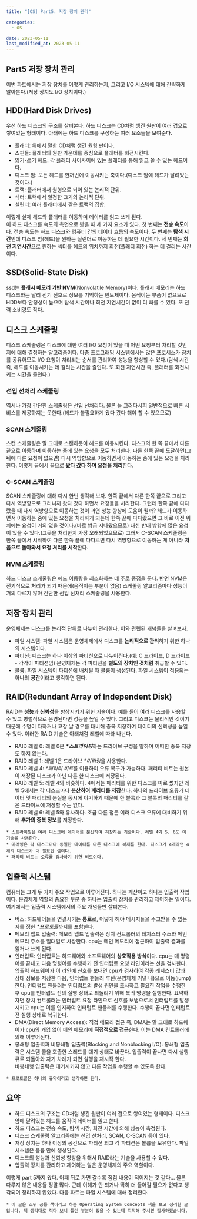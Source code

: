```yaml
---
title: "[OS] Part5. 저장 장치 관리"

categories:
  - OS

date: 2023-05-11
last_modified_at: 2023-05-11
---
```


## Part5 저장 장치 관리  
이번 파트에서는 저장 장치를 어떻게 관리하는지, 그리고 I/O 시스템에 대해 간략하게 알아본다.(저장 장치도 I/O 장치이다.)  

## HDD(Hard Disk Drives)  
우선 하드 디스크의 구조를 살펴본다. 하드 디스크는 CD처럼 생긴 원판이 여러 겹으로 쌓여있는 형태이다. 아래에는 하드 디스크를 구성하는 여러 요소들을 보여준다.
+ 플래터: 위에서 말한 CD처럼 생긴 원형 판이다.
+ 스핀들: 플래터의 원판 가운데를 중심으로 플래터를 회전시킨다.
+ 읽기-쓰기 헤드: 각 플래터 사이사이에 있는 플래터를 통해 읽고 쓸 수 있는 헤드이다.
+ 디스크 암: 모든 헤드를 한꺼번에 이동시키는 축이다.(디스크 암에 헤드가 달려있는 것이다.)
+ 트랙: 플래터에서 원형으로 되어 있는 논리적 단위.
+ 섹터: 트랙에서 일정한 크기의 논리적 단위.
+ 실린더: 여러 플래터에서 같은 트랙의 집합.  

이렇게 실제 헤드와 플래터를 이동하며 데이터를 읽고 쓰게 된다.  
이 하드 디스크를 속도의 측면으로 봤을 때 세 가지 요소가 있다. 첫 번째는 **전송 속도**이다. 전송 속도는 하드 디스크와 컴퓨터 간의 데이터 흐름의 속도이다. 두 번째는 **탐색 시간**인데 디스크 암(헤드)을 원하는 실린더로 이동하는 데 필요한 시간이다. 세 번째는 **회전 지연시간**으로 원하는 섹터를 헤드의 위치까지 회전(플래터 회전) 하는 데 걸리는 시간이다.  

## SSD(Solid-State Disk)  
ssd는 **플래시 메모리 기반 NVM**(Nonvolatile Memory)이다. 플래시 메모리는 하드 디스크와는 달리 전기 신호로 정보를 기억하는 반도체이다. 움직이는 부품이 없으므로 HDD보다 안정성이 높으며 탐색 시간이나 회전 지연시간이 없어 더 빠를 수 있다. 또 전력 소비량도 작다.  

## 디스크 스케줄링  
디스크 스케줄링은 디스크에 대한 여러 I/O 요청이 있을 때 어떤 요청부터 처리할 것인지에 대해 결정하는 알고리즘이다. 다중 프로그래밍 시스템에서는 많은 프로세스가 장치를 공유하므로 I/O 요청이 처리되는 순서를 관리하여 성능을 향상할 수 있다.(탐색 시간 즉, 헤드를 이동시키는 데 걸리는 시간을 줄인다. 또 회전 지연시간 즉, 플래터를 회전시키는 시간을 줄인다.)  

### 선입 선처리 스케줄링  
역시나 가장 간단한 스케줄링은 선입 선처리다. 물론 늘 그러다시피 일반적으로 빠른 서비스를 제공하지는 못한다.(헤드가 불필요하게 왔다 갔다 해야 할 수 있으므로)  

### SCAN 스케줄링  
스캔 스케줄링은 말 그대로 스캔하듯이 헤드를 이동시킨다. 디스크의 한 쪽 끝에서 다른 끝으로 이동하며 이동하는 중에 있는 요청을 모두 처리한다. 다른 한쪽 끝에 도달하면(그 뒤에 다른 요청이 없으면) 다시 역방향으로 이동하면서 이동하는 중에 있는 요청을 처리한다. 이렇게 끝에서 끝으로 **왔다 갔다 하며 요청을 처리**한다.  

### C-SCAN 스케줄링  
SCAN 스케줄링에 대해 다시 한번 생각해 보자. 한쪽 끝에서 다른 한쪽 끝으로 그리고 다시 역방향으로 그러니까 왔다 갔다 하면서 요청들을 처리한다. 그런데 한쪽 끝에 다다랐을 때 다시 역방향으로 이동하는 것이 과연 성능 향상에 도움이 될까? 헤드가 이동하면서 이동하는 중에 있는 요청을 처리하게 되는데 한쪽 끝에 다다랐으면 그 바로 이전 위치에는 요청이 거의 없을 것이다.(바로 방금 지나왔으므로) 대신 반대 방향에 많은 요청이 있을 수 있다.(그곳을 처리한지 가장 오래되었으므로)
그래서 C-SCAN 스케줄링은 한쪽 끝에서 시작하여 다른 한쪽 끝에 다다르면 다시 역방향으로 이동하는 게 아니라 **처음으로 돌아와서 요청 처리를 시작**한다.  

### NVM 스케줄링  
하드 디스크 스케줄링은 헤드 이동량을 최소화하는 데 주로 중점을 둔다. 반면 NVM은 전기식으로 처리가 되기 때문에(움직이는 부분이 없음) 스케줄링 알고리즘마다 성능이 거의 다르지 않아 간단한 선입 선처리 스케줄링을 사용한다.  

## 저장 장치 관리  
운영체제는 디스크를 논리적 단위로 나누어 관리한다. 이와 관련된 개념들을 살펴보자.
+ 파일 시스템: 파일 시스템은 운영체제에서 디스크를 **논리적으로 관리**하기 위한 하나의 시스템이다.  
+ 파티션: 디스크는 하나 이상의 파티션으로 나누어진다.(예: C 드라이브, D 드라이브 - 각각이 파티션임) 운영체제는 각 파티션을 **별도의 장치인 것처럼** 취급할 수 있다.  
+ 볼륨: 파일 시스템이 파티션에 배치될 때 볼륨이 생성된다. 파일 시스템이 적용되는 하나의 **공간**이라고 생각하면 된다.  

## RAID(Redundant Array of Independent Disk)  
RAID는 **성능**과 **신뢰성**을 향상시키기 위한 기술이다. 예를 들어 여러 디스크를 사용할 수 있고 병렬적으로 운영된다면 성능을 높일 수 있다. 그리고 디스크는 물리적인 것이기 때문에 수명이 다하거나 고장 날 경우를 대비해 중복 저장하여 데이터의 신뢰성을 높일 수 있다. 이러한 RAID 기술은 아래처럼 레벨에 따라 나뉜다.  
+ RAID 레벨 0: 레벨 0은 ***\*스트라이핑***하는 드라이브 구성을 말하며 어떠한 중복 저장도 하지 않는다.  
+ RAID 레벨 1: 레벨 1은 드라이브 *\*미러링*을 사용한다.  
+ RAID 레벨 4: *\*패리티 비트*를 이용하여 오류 복구가 가능하다. 패리티 비트는 원본이 저장된 디스크가 아닌 다른 한 디스크에 저장된다.  
+ RAID 레벨 5: 레벨 4와 비슷하다. 4에서는 패리티를 위한 디스크를 따로 썼지만 레벨 5에서는 각 디스크마다 **분산하여 패리티를 저장**한다. 하나의 드라이브 오류가 데이터 및 패리티의 분실을 동시에 야기하기 때문에 한 블록과 그 블록의 패리티를 같은 드라이브에 저장할 수는 없다.  
+ RAID 레벨 6: 레벨 5와 유사하다. 조금 다른 점은 여러 디스크 오류에 대비하기 위해 **추가의 중복 정보**를 저장한다.  

`* 스트라이핑은 여러 디스크에 데이터를 분산하여 저장하는 기술이다. 레벨 4와 5, 6도 이 기술을 사용한다.`  
`* 미러링은 각 디스크마다 동일한 데이터를 다른 디스크에 복제를 한다. 디스크가 4개라면 4개의 디스크가 더 필요한 셈이다.`  
`* 패리티 비트는 오류를 검사하기 위한 비트이다.`  

## 입출력 시스템  
컴퓨터는 크게 두 가지 주요 작업으로 이루어진다. 하나는 계산이고 하나는 입출력 작업이다. 운영체제 역할의 중요한 부분 중 하나는 입출력 장치를 관리하고 제어하는 일이다. 여기에서는 입출력 시스템에서의 주요 개념들만 살펴본다.  
+ 버스: 하드웨어들을 연결시키는 **통로**로, 어떻게 해야 메시지들을 주고받을 수 있는지를 정한 *\*프로토콜*까지를 포함한다.  
+ 메모리 맵드 입출력: 메모리 맵드 입출력은 장치 컨트롤러의 레지스터 주소와 메인 메모리 주소를 일대일로 사상한다. cpu는 메인 메모리에 접근하여 입출력 결과를 읽거나 쓰게 된다.  
+ 인터럽트: 인터럽트는 하드웨어와 소프트웨어의 **상호작용 방식**이다. cpu는 매 명령어를 끝내고 다음 명령어를 수행하기 전 인터럽트 요청 라인이라는 선을 검사한다. 입출력 하드웨어가 이 라인에 신호를 보내면 cpu가 검사하여 각종 레지스터 값과 상태 정보를 저장한 다음, 인터럽트 핸들러 루틴(운영체제 커널 내)으로 이동(jump) 한다. 인터럽트 핸들러는 인터럽트의 발생 원인을 조사하고 필요한 작업을 수행한 후 cpu를 인터럽트 전의 실행 상태로 되돌리기 위해 복귀 명령을 실행한다. 
요약하자면 장치 컨트롤러는 인터럽트 요청 라인으로 신호를 보냄으로써 인터럽트를 발생시키고 cpu는 이를 인지하여 인터럽트 핸들러를 수행한다. 수행이 끝나면 인터럽트 전 실행 상태로 복귀한다.  
+ DMA(Direct Memory Access): 직접 메모리 접근 즉, DMA는 말 그대로 하드웨어가 cpu의 개입 없이 메인 메모리에 **직접적으로 접근**한다. 이는 DMA 컨트롤러에 의해 이루어진다.  
+ 봉쇄형 입출력과 비봉쇄형 입출력(Blocking and Nonblocking I/O): 봉쇄형 입출력은 시스템 콜을 호출한 스레드를 대기 상태로 바꾼다. 입출력이 끝나면 다시 실행 큐로 되돌아와 자기 차례가 되면 실행을 재시작 한다.  
비봉쇄형 입출력은 대기시키지 않고 다른 작업을 수행할 수 있도록 한다.  

`* 프로토콜은 하나의 규약이라고 생각하면 된다.`  

## 요약  
+ 하드 디스크의 구조는 CD처럼 생긴 원판이 여러 겹으로 쌓여있는 형태이다. 디스크 암에 달려있는 헤드를 움직여 데이터를 읽고 쓴다.
+ 하드 디스크는 전송 속도, 탐색 시간, 회전 시간에 의해 성능이 측정된다.
+ 디스크 스케줄링 알고리즘에는 선입 선처리, SCAN, C-SCAN 등이 있다.
+ 저장 장치는 하나 이상의 공간으로 파티션 되고 각 파티션은 볼륨을 보유한다. 파일 시스템은 볼륨 안에 생성된다.
+ 디스크의 성능과 신뢰성 향상을 위해서 RAID라는 기술을 사용할 수 있다.
+ 입출력 장치를 관리하고 제어하는 일은 운영체제의 주요 역할이다.  

이렇게 part 5까지 왔다. 어째 뒤로 가면 갈수록 점점 내용이 적어지는 것 같다... 물론 다루지 않은 내용들 정말 많다. 근데 이해가 안 되거나 딱히 더 들어갈 필요가 없다고 생각되어 정리하지 않았다. 다음 파트는 파일 시스템에 대해 정리한다.  

`* 이 글은 소위 공룡 책이라고 하는 Operating System Concepts 책을 보고 정리한 글입니다. 제 생각대로 적다 보니 틀린 부분이 있을 수 있는데 지적해 주시면 감사하겠습니다.`